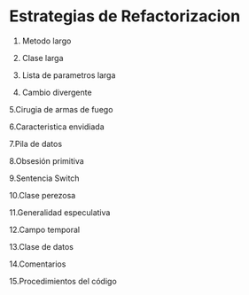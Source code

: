 Estrategias de Refactorizacion
==============================

1. Metodo largo

2. Clase larga

3. Lista de parametros larga

4. Cambio divergente

5.Cirugia de armas de fuego

6.Caracteristica envidiada

7.Pila de datos

8.Obsesión primitiva

9.Sentencia Switch

10.Clase perezosa

11.Generalidad especulativa

12.Campo temporal

13.Clase de datos

14.Comentarios

15.Procedimientos del código
